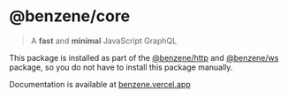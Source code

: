 # @benzene/core

> A **fast** and **minimal** JavaScript GraphQL

This package is installed as part of the [@benzene/http](https://www.npmjs.com/package/@benzene/http) and [@benzene/ws](https://www.npmjs.com/package/@benzene/ws) package, so you do not have to install this package manually.

Documentation is available at [benzene.vercel.app](https://benzene.vercel.app/)